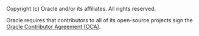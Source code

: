 Copyright (c) Oracle and/or its affiliates. All rights reserved.

Oracle requires that contributors to all of its open-source projects sign the <a href="http://www.oracle.com/technetwork/community/oca-486395.html">Oracle Contributor Agreement (OCA)</a>.
